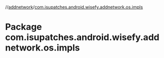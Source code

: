 //[addnetwork](../index.md)/[com.isupatches.android.wisefy.addnetwork.os.impls](com.isupatches.android.wisefy.addnetwork.os.impls.md)

# Package com.isupatches.android.wisefy.addnetwork.os.impls
